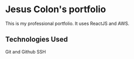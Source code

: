 # Jesus Colon's portfolio
This is my professional portfolio. It uses ReactJS and AWS.

## Technologies Used
Git and Github
SSH
